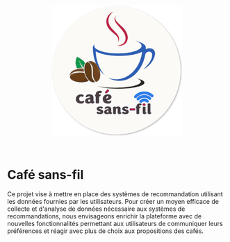 <br/>
<br/>
<p align="center">
  <a href="https://cafesansfil.onrender.com/">
    <img src="front/public/logo.png" width="300">
  </a>
</p>
<br/>

# Café sans-fil

Ce projet vise à mettre en place des systèmes de recommandation utilisant les données fournies par les utilisateurs. Pour créer un moyen efficace de collecte et d'analyse de données nécessaire aux systèmes de recommandations, nous envisageons enrichir la plateforme avec de nouvelles fonctionnalités permettant aux utilisateurs de communiquer leurs préférences et réagir avec plus de choix aux propositions des cafés.

<!-- Café sans-fil est un projet pilote visant à améliorer le service des cafés étudiants de l'UdeM.  
Les cafés étudiants donnent accès à un espace de socialisation et de la nourriture à prix abordable, enrichissant la vie de campus des étudiants. Toutefois, l'infrastructure actuelle ne facilite pas l'accès à l'information et alourdit la gestion des cafés.  
Nous proposons une plateforme commune facilitant la gestion des cafés, leur découverte, la communication de leurs produits et la prise de commande. 

## 📋 Fonctionnalités

### Pour les membres

- [ ] **Recommandations basé sur les spécifications alimentaires**
- [ ] **Recommandations basé sur les habitudes de consommation**

### Pour le gérant

- [ ] **Recommandations par rapport aux repas à ajouter dans le menu basé sur les spécifications**

-->

<!--
## 🌐 Infrastructure

 L'infrastructure de l'application est basée sur le **FARM stack**, comprenant FastAPI, React et MongoDB.  
Elle utilise MongoDB pour une gestion efficace des données, FastAPI pour traiter les requêtes et React pour offrir une interface utilisateur pour visualiser et interagir avec les données.

### 🗄️ Base de données

- [**MongoDB**](https://www.mongodb.com/): Base de données NoSQL orientée document.

### 🔗 API

- [**FastAPI**](https://fastapi.tiangolo.com/): Framework Python facilitant le développement d'API de style REST.

### 💻 Application web

- [**React**](https://react.dev/): Librairie JavaScript facilitant le développement d'application web en mode single-page application (SPA).
- [**Tailwind CSS**](https://tailwindcss.com/): Framework CSS open-source. 

# 📘 Documentation

La documentation officielle du projet se trouve dans le [wiki](https://github.com/ceduni/cafe-sans-fil/wiki).  
Pour faciliter la recherche, voilà quelques **liens rapides**:  
🔗 [Spécifications du projet](https://github.com/ceduni/cafe-sans-fil/wiki/Exigences)  
🔗 [Documentation de l'API](https://cafesansfil-api.onrender.com/redoc)  
🔗 [Documentation de la BD](https://github.com/ceduni/cafe-sans-fil/wiki/API-et-Base-de-donn%C3%A9es) -->

<!-- 🔗 [Guide d'utilisation](https://github.com/ceduni/cafe-sans-fil/wiki/Base-de-donn%C3%A9es-(BD))  -->

<!-- # 🗂️ Organisation

Les dossiers du répertoire sont organisés comme suit:

- `\back`: contient le code source du backend composé de l'API et de la base de données
- `\front`: contient le code source de l'application web
- `\docs`: contient le site web du projet 

# 🌟 Contribution

Si vous êtes intéressé à participer au projet, veuillez prendre contact avec [Louis-Edouard LAFONTANT](mailto:louis.edouard.lafontant@umontreal.ca).

## Contributeurs

- Louis-Edouard LAFONTANT [@lelafontant](https://github.com/lelafontant)
- Axel ZAREB [@axeelz](https://github.com/axeelz)
- Southidej OUDANONH [@GokaGokai](https://github.com/GokaGokai)
- Flory JEAN-BAPTISTE [@FloryJB](https://github.com/FloryJB)
-->
